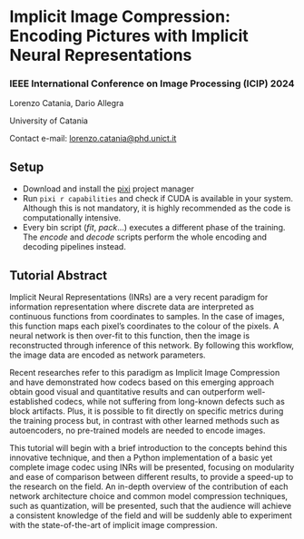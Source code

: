 # Implicit Image Compression: Encoding Pictures with Implicit Neural Representations
### IEEE International Conference on Image Processing  (ICIP) 2024

Lorenzo Catania, Dario Allegra

University of Catania

Contact e-mail: lorenzo.catania@phd.unict.it

## Setup 

- Download and install the [pixi](https://pixi.sh/) project manager
- Run ```pixi r capabilities``` and check if CUDA is available in your system. Although this is not mandatory, it is highly recommended as the code is computationally intensive.
- Every bin script (*fit*, *pack*...) executes a different phase of the training. The *encode* and *decode* scripts perform the whole encoding and decoding pipelines instead.  
  
## Tutorial Abstract

Implicit Neural Representations (INRs) are a very recent paradigm for information representation where discrete data are interpreted as continuous functions from coordinates to samples. In the case of images, this function maps each pixel’s coordinates to the colour of the pixels. A neural network is then over-fit to this function, then the image is reconstructed through inference of this network. By following this workflow, the image data are encoded as network parameters.

Recent researches refer to this paradigm as Implicit Image Compression and have demonstrated how codecs based on this emerging approach obtain good visual and quantitative results and can outperform well-established codecs, while not suffering from long-known defects such as block artifacts. Plus, it is possible to fit directly on specific metrics during the training process but, in contrast with other learned methods such as autoencoders, no pre-trained models are needed to encode images.

This tutorial will begin with a brief introduction to the concepts behind this innovative technique, and then a Python implementation of a basic yet complete image codec using INRs will be presented, focusing on modularity and ease of comparison between different results, to provide a speed-up to the research on the field. An in-depth overview of the contribution of each network architecture choice and common model compression techniques, such as quantization, will be presented, such that the audience will achieve a consistent knowledge of the field and will be suddenly able to experiment with the state-of-the-art of implicit image compression.
